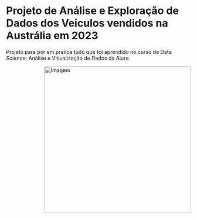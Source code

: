 # Projeto de Análise e Exploração de Dados dos Veiculos vendidos na Austrália em 2023 
Projeto para por em pratica tudo que foi aprendido no curso de Data Science: Análise e Visualização de Dados da Alura

<div>
  <img align="right" src="https://user-images.githubusercontent.com/99273475/153456069-ad492fe5-3ebf-4a60-b664-c9e29edeaeeb.gif" alt="Imagem" min-width="400px" max-width="400px" width="400px" align="right">
</div>
